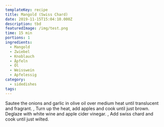 ```yaml
---
templateKey: recipe
title: Mangold (Swiss Chard)
date: 2019-11-15T15:04:10.000Z
description: tbd
featuredImage: /img/test.png
time: 15 min
portions: 1
ingredients:
  - Mangold
  - Zwiebel
  - Knoblauch
  - Äpfeln
  - Öl
  - Weisswein
  - Apfelessig
category:
  - sidedishes
tags:
---
```


Sautee the onions and garlic in olive oil over medium heat until translucent and fragrant. , Turn up the heat, add apples and cook until just brown. Deglaze with white wine and apple cider vinegar. , Add swiss chard and cook until just wilted.
